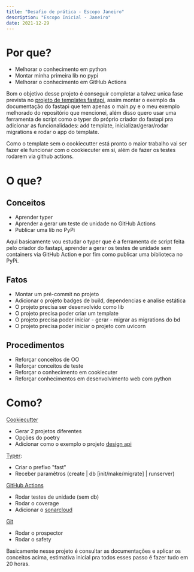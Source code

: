 ```yaml
---
title: "Desafio de prática - Escopo Janeiro"
description: "Escopo Inicial - Janeiro"
date: 2021-12-29
---
```


# Por que?
* Melhorar o conhecimento em python
* Montar minha primeira lib no pypi
* Melhorar o conhecimento em GitHub Actions

Bom o objetivo desse projeto é conseguir completar a talvez unica fase prevista no [projeto de templates fastapi](https://github.com/jonatasoli/fastapi-template-cookiecutter),
assim montar o exemplo da documentação do fastapi que tem apenas o main.py e o meu exemplo melhorado do repositório que mencionei, além disso quero usar uma ferramenta de script como o typer do próprio criador do fastapi pra adicionar as funcionalidades: add template, inicializar/gerar/rodar migrations e rodar o app do template.

Como o template sem o cookiecutter está pronto o maior trabalho vai ser fazer ele funcionar com o cookiecuter em si, além de fazer os testes rodarem via github actions.

# O que?

## Conceitos

* Aprender typer
* Aprender a gerar um teste de unidade no GitHub Actions
* Publicar uma lib no PyPi

Aqui basicamente vou estudar o typer que é a ferramenta de script feita pelo criador do fastapi, aprender a gerar os testes de unidade sem containers via GitHub Action e por fim como publicar uma biblioteca no PyPi.

## Fatos

* Montar um pré-commit no projeto
* Adicionar o projeto badges de build, dependencias e analise estática
* O projeto precisa ser desenvolvido como lib
* O projeto precisa poder criar um template
* O projeto precisa poder iniciar - gerar - migrar as migrations do bd
* O projeto precisa poder iniciar o projeto com uvicorn

## Procedimentos

* Reforçar conceitos de OO
* Reforçar conceitos de teste
* Reforçar o conhecimento em cookiecuter
* Reforçar conhecimentos em desenvolvimento web com python

# Como?

[Cookiecutter](https://cookiecutter.readthedocs.io/en/latest/)
* Gerar 2 projetos diferentes
* Opções do poetry
* Adicionar como o exemplo o projeto [design api](https://github.com/jonatasoli/fastapi-design-api-example)

[Typer](https://typer.tiangolo.com/):
* Criar o prefixo "fast"
* Receber paramêtros (create | db [init/make/migrate] | runserver)

[GitHub Actions](https://github.com/features/actions)
* Rodar testes de unidade (sem db)
* Rodar o coverage
* Adicionar o [sonarcloud](https://sonarcloud.io/)

[Git](https://pre-commit.com/)
* Rodar o prospector
* Rodar o safety

Basicamente nesse projeto é consultar as documentações e aplicar os conceitos acima, estimativa inicial pra todos esses passo é fazer tudo em 20 horas.
